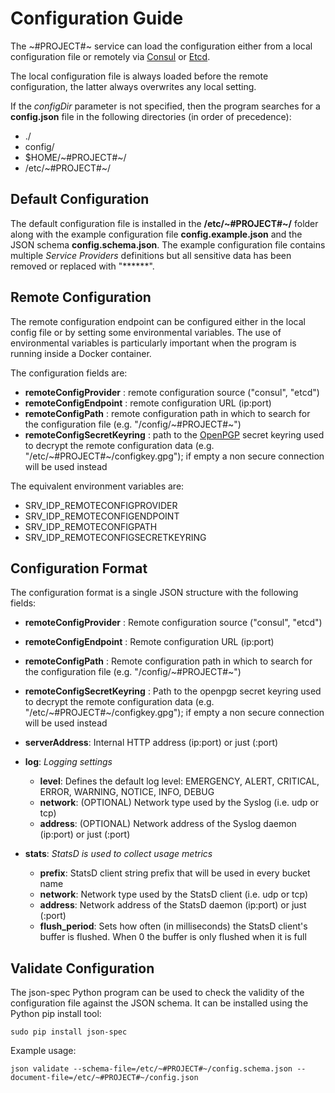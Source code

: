 # Configuration Guide

The ~#PROJECT#~ service can load the configuration either from a local configuration file or remotely via [Consul](https://www.consul.io/) or [Etcd](https://github.com/coreos/etcd).

The local configuration file is always loaded before the remote configuration, the latter always overwrites any local setting.

If the *configDir* parameter is not specified, then the program searches for a **config.json** file in the following directories (in order of precedence):
* ./
* config/
* $HOME/~#PROJECT#~/
* /etc/~#PROJECT#~/


## Default Configuration

The default configuration file is installed in the **/etc/~#PROJECT#~/** folder along with the example configuration file **config.example.json** and the JSON schema **config.schema.json**.
The example configuration file contains multiple *Service Providers* definitions but all sensitive data has been removed or replaced with "******".


## Remote Configuration

The remote configuration endpoint can be configured either in the local config file or by setting some environmental variables.
The use of environmental variables is particularly important when the program is running inside a Docker container.

The configuration fields are:

* **remoteConfigProvider** : remote configuration source ("consul", "etcd")
* **remoteConfigEndpoint** : remote configuration URL (ip:port)
* **remoteConfigPath** : remote configuration path in which to search for the configuration file (e.g. "/config/~#PROJECT#~")
* **remoteConfigSecretKeyring** : path to the [OpenPGP](http://openpgp.org/) secret keyring used to decrypt the remote configuration data (e.g. "/etc/~#PROJECT#~/configkey.gpg"); if empty a non secure connection will be used instead

The equivalent environment variables are:

* SRV_IDP_REMOTECONFIGPROVIDER
* SRV_IDP_REMOTECONFIGENDPOINT
* SRV_IDP_REMOTECONFIGPATH
* SRV_IDP_REMOTECONFIGSECRETKEYRING


## Configuration Format

The configuration format is a single JSON structure with the following fields:


* **remoteConfigProvider** :      Remote configuration source ("consul", "etcd")
* **remoteConfigEndpoint** :      Remote configuration URL (ip:port)
* **remoteConfigPath** :          Remote configuration path in which to search for the configuration file (e.g. "/config/~#PROJECT#~")
* **remoteConfigSecretKeyring** : Path to the openpgp secret keyring used to decrypt the remote configuration data (e.g. "/etc/~#PROJECT#~/configkey.gpg"); if empty a non secure connection will be used instead

* **serverAddress**:              Internal HTTP address (ip:port) or just (:port)

* **log**:  *Logging settings*
    * **level**:   Defines the default log level: EMERGENCY, ALERT, CRITICAL, ERROR, WARNING, NOTICE, INFO, DEBUG
    * **network**: (OPTIONAL) Network type used by the Syslog (i.e. udp or tcp)
    * **address**: (OPTIONAL) Network address of the Syslog daemon (ip:port) or just (:port)

* **stats**:  *StatsD is used to collect usage metrics*
    * **prefix**:       StatsD client string prefix that will be used in every bucket name
    * **network**:      Network type used by the StatsD client (i.e. udp or tcp)
    * **address**:      Network address of the StatsD daemon (ip:port) or just (:port)
    * **flush_period**: Sets how often (in milliseconds) the StatsD client's buffer is flushed. When 0 the buffer is only flushed when it is full

## Validate Configuration

The json-spec Python program can be used to check the validity of the configuration file against the JSON schema.
It can be installed using the Python pip install tool:

```
sudo pip install json-spec 
```

Example usage:

```
json validate --schema-file=/etc/~#PROJECT#~/config.schema.json --document-file=/etc/~#PROJECT#~/config.json
```
